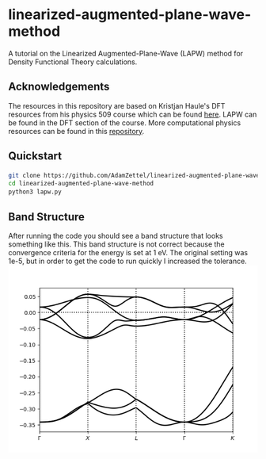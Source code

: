 # linearized-augmented-plane-wave-method
A tutorial on the Linearized Augmented-Plane-Wave (LAPW) method for Density Functional Theory calculations.
## Acknowledgements
The resources in this repository are based on Kristjan Haule's DFT resources from his physics 509 course which can be found [here](https://www.physics.rutgers.edu/grad/509/). LAPW can be found in the DFT section of the course. More computational physics resources can be found in this [repository](https://github.com/haulek/CompPhysics/tree/main).
## Quickstart
```bash
git clone https://github.com/AdamZettel/linearized-augmented-plane-wave-method.git
cd linearized-augmented-plane-wave-method
python3 lapw.py
```
## Band Structure
After running the code you should see a band structure that looks something like this. This band structure is not correct because the convergence criteria for the energy is set at 1 eV. The original setting was 1e-5, but in order to get the code to run quickly I increased the tolerance. <br>
![](incorrect_copper_band_struct.png)

